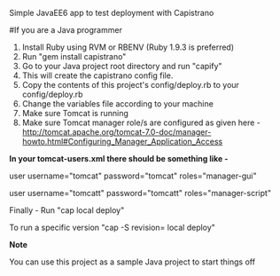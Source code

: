 Simple JavaEE6 app to test deployment with Capistrano

#If you are a Java programmer

1. Install Ruby using RVM or RBENV (Ruby 1.9.3 is preferred)
2. Run "gem install capistrano"
3. Go to your Java project root directory and run "capify"
4. This will create the capistrano config file.
5. Copy the contents of this project's config/deploy.rb to your config/deploy.rb
6. Change the variables file according to your machine
7. Make sure Tomcat is running
8. Make sure Tomcat manager role/s are configured as given here - http://tomcat.apache.org/tomcat-7.0-doc/manager-howto.html#Configuring_Manager_Application_Access

__In your tomcat-users.xml there should be something like -__

user username="tomcat" password="tomcat" roles="manager-gui"

user username="tomcatt" password="tomcatt" roles="manager-script"

Finally - Run "cap local deploy"

To run a specific version "cap -S revision=<GIT SHA> local deploy"

__Note__

You can use this project as a sample Java project to start things off